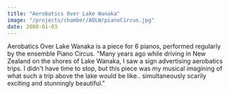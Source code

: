```yaml
---
title: "Aerobatics Over Lake Wanaka"
image: "/projects/chamber/AOLW/pianoCircus.jpg"
date: 2000-01-03
---
```

Aerobatics Over Lake Wanaka is a piece for 6 pianos, performed regularly by the ensemble Piano Circus. "Many years ago while driving in New Zealand on the shores of Lake Wanaka, I saw a sign advertising aerobatics trips. I didn't have time to stop, but this piece was my musical imagining of what such a trip above the lake would be like..  simultaneously scarily exciting and stunningly beautiful."